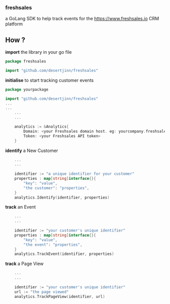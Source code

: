 ### freshsales
a GoLang SDK to help track events for the https://www.freshsales.io CRM platform


## How ?

**import** the library in your go file 
```go
package freshsales

import "github.com/desertjinn/freshsales"
```
**initialise** to start tracking customer events 
```go
package yourpackage

import "github.com/desertjinn/freshsales"
...
...
    ...
    ...

    analytics := &Analytics{
        Domain: <your Freshsales domain host. eg: yourcompany.freshsales.io>, 
        Token: <your Freshsales API token>
    }
```
**identify** a New Customer
```go
    ...
    ...
    
    identifier := "a unique identifier for your customer"
    properties : map[string]interface{}{
        "key": "value", 
        "the customer": "properties",
    }   
    analytics.Identify(identifier, properties)
```
**track** an Event
```go
    ...
    ...
    
    identifier := "your customer's unique identifier"
    properties : map[string]interface{}{
        "key": "value", 
        "the event": "properties",
    }   
    analytics.TrackEvent(identifier, properties)
```
**track** a Page View
```go
    ...
    ...
    
    identifier := "your customer's unique identifier"
    url := "the page viewed"
    analytics.TrackPageView(identifier, url)
```
